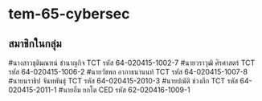 # tem-65-cybersec

## สมาชิกในกลุ่ม
#นางสาวชุติมณฑน์	ชำนาญกิจ	TCT	รหัส 64-020415-1002-7
#นายวราวุฒิ		ศิรศาสตร์	TCT	รหัส 64-020415-1006-2
#นายวัชพล		อาภาธนานนท์	TCT	รหัส 64-020415-1007-8
#นายนราธิป		จันทพันธุ์	TCT	รหัส 64-020415-2010-3
#นายปณัติ		ช่วงถึก		TCT	รหัส 64-020415-2011-1
#นายอิ่ม 			ยกโต 		CED	รหัส 62-020416-1009-1

